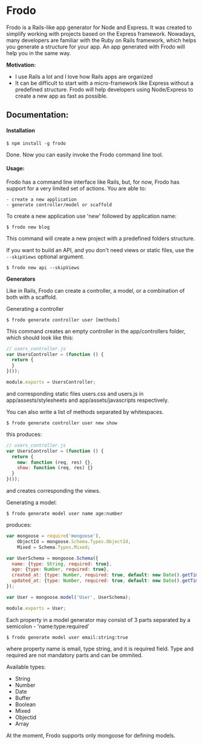 # Frodo

Frodo is a Rails-like app generator for Node and Express. It was created to simplify working
with projects based on the Express framework. Nowadays, many developers are familiar with the Ruby on Rails
framework, which helps you generate a structure for your app. An app generated with Frodo will help you in the same way.

**Motivation:**
  * I use Rails a lot and I love how Rails apps are organized
  * It can be difficult to start with a micro-framework like Express without a predefined structure.
    Frodo will help developers using Node/Express to create a new app as fast as possible.


## Documentation:

#### Installation

```shell
$ npm install -g frodo
```

Done. Now you can easily invoke the Frodo command line tool.

#### Usage:
Frodo has a command line interface like Rails, but, for now, Frodo has support for a very limited set of actions. You are able to:
```
- create a new application
- generate controller/model or scaffold
```

To create a new application use 'new' followed by application name:
```shell
$ frodo new blog
```

This command will create a new project with a predefined folders structure.

If you want to build an API, and you don't need views or static files, use the `--skipViews` optional argument.
```shell
$ frodo new api --skipViews
```

**Generators**

Like in Rails, Frodo can create a controller, a model, or a combination of both with a scaffold.

Generating a controller
```shell
$ frodo generate controller user [methods]
```
This command creates an empty controller in the app/controllers folder, which
should look like this:
```javascript
// users_controller.js
var UsersController = (function () {
  return {
  }
}());

module.exports = UsersController;
```
and corresponding static files users.css and users.js in app/assests/stylesheets and app/assets/javascripts respectively.

You can also write a list of methods separated by whitespaces.
```shell
$ frodo generate controller user new show
```
this produces:
```javascript
// users_controller.js
var UsersController = (function () {
  return {
	new: function (req, res) {},
    show: function (req, res) {}
  }
}());
```
and creates corresponding the views.

Generating a model:
```shell
$ frodo generate model user name age:number
```
produces:
```javascript
var mongoose = require('mongoose'),
    ObjectId = mongoose.Schema.Types.ObjectId,
    Mixed = Schema.Types.Mixed;

var UserSchema = mongoose.Schema({
  name: {type: String, required: true},
  age: {type: Number, required: true},
  created_at: {type: Number, required: true, default: new Date().getTime()},
  updated_at: {type: Number, required: true, default: new Date().getTime()}
});

var User = mongoose.model('User', UserSchema);

module.exports = User;
```

Each property in a model generator may consist of 3 parts separated by a semicolon - 'name:type:required'
```shell
$ frodo generate model user email:string:true
```
where property name is email, type string, and it is required field. Type and required are not mandatory
parts and can be ommited.

Available types:
  * String
  * Number
  * Date
  * Buffer
  * Boolean
  * Mixed
  * Objectid
  * Array

At the moment, Frodo supports only mongoose for defining models.
